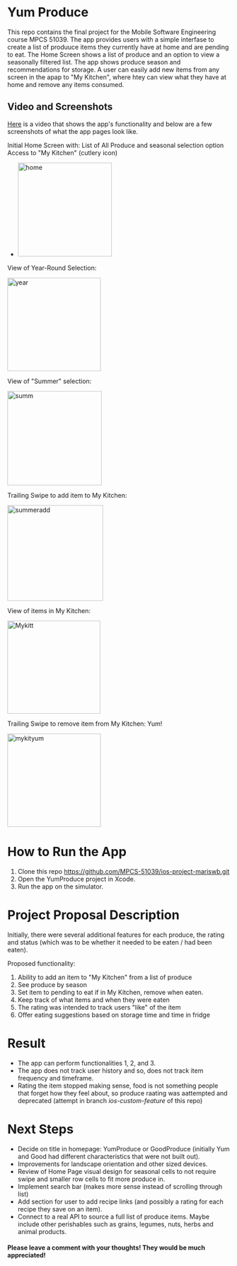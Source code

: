 # Yum Produce
This repo contains the final project for the Mobile Software Engineering course MPCS 51039. 
The app provides users with a simple interfase to create a list of produuce items they currently have at home and are pending to eat. The Home Screen shows a list of produce and an option to view a seasonally filtered list. The app shows produce season and recommendations for storage. A user can easily add new items from any screen in the apap to "My Kitchen", where htey can view what they have at home and remove any items consumed. 

## Video and Screenshots
[Here](https://www.youtube.com/watch?v=IQK772iKExQ) is a video that shows the app's functionality and below are a few screenshots of what the app pages look like. 

Initial Home Screen with:
List of All Produce and seasonal selection option
Access to "My Kitchen" (cutlery icon)
* <img width="212" alt="home" src="https://user-images.githubusercontent.com/83419562/170388668-c3237d05-2955-4071-95b0-3b6d92ff4930.png">


View of Year-Round Selection:

<img width="211" alt="year" src="https://user-images.githubusercontent.com/83419562/170388677-2b415ea4-912d-456e-a174-fc30c7e9bbda.png">


View of "Summer" selection:

<img width="213" alt="summ" src="https://user-images.githubusercontent.com/83419562/170388859-1478a4c5-789a-4c24-95ae-b297683262fa.png">


Trailing Swipe to add item to My Kitchen:

<img width="216" alt="summeradd" src="https://user-images.githubusercontent.com/83419562/170388881-50307571-ea63-426e-ac72-bf288635832e.png">


View of items in My Kitchen:

<img width="210" alt="Mykitt" src="https://user-images.githubusercontent.com/83419562/170388895-9c8ae47b-6843-4ed1-830a-683f38294185.png">


Trailing Swipe to remove item from My Kitchen: Yum!

<img width="211" alt="mykityum" src="https://user-images.githubusercontent.com/83419562/170388918-43a6909c-e92f-48ca-9c34-13e4c43185e2.png">

# How to Run the App
1. Clone this repo https://github.com/MPCS-51039/ios-project-mariswb.git
2. Open the YumProduce project in Xcode.
3. Run the app on the simulator.

# Project Proposal Description

Initially, there were several additional features for each produce, the rating and status (which was to be whether it needed to be eaten / had been eaten). 

Proposed functionality:
1. Ability to add an item to "My Kitchen" from a list of produce
2. See produce by season
3. Set item to pending to eat if in My Kitchen, remove when eaten.
4. Keep track of what items and when they were eaten
5. The rating was intended to track users "like" of the item
6. Offer eating suggestions based on storage time and time in fridge


# Result
- The app can perform functionalities 1, 2, and 3.
- The app does not track user history and so, does not track item frequency and timeframe.
- Rating the item stopped making sense, food is not something people that forget how they feel about, so produce raating was aattempted and deprecated (attempt in branch _ios-custom-feature_ of this repo)

# Next Steps
- Decide on title in homepage: YumProduce or GoodProduce (initially Yum and Good had different characteristics that were not built out).
- Improvements for landscape orientation and other sized devices.
- Review of Home Page visual design for seasonal cells to not require swipe and smaller row cells to fit more produce in.
- Implement search bar (makes more sense instead of scrolling through list)
- Add section for user to add recipe links (and possibly a rating for each recipe they save on an item).
- Connect to a real API to source a full list of produce items. Maybe include other perishables such as grains, legumes, nuts, herbs and animal products. 


#### Please leave a comment with your thoughts! They would be much appreciated!

